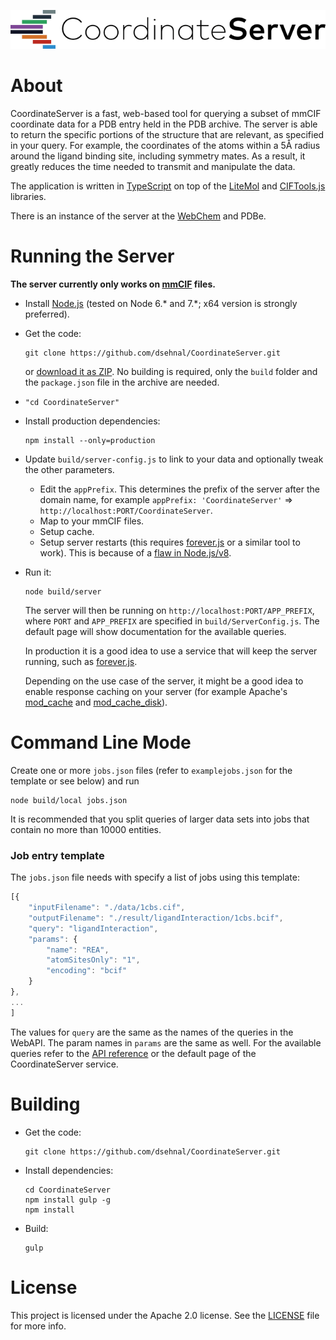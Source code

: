 ﻿![CoordinateServer](logo.png)

# About

CoordinateServer is a fast, web-based tool for querying a subset of mmCIF coordinate data for a PDB entry held in the PDB archive. 
The server is able to return the specific portions of the structure that are relevant, as specified in your query. For example, 
the coordinates of the atoms within a 5Å radius around the ligand binding site, including symmetry mates.
As a result, it greatly reduces the time needed to transmit and manipulate the data.

The application is written in [TypeScript](https://www.typescriptlang.org/) on top of the
[LiteMol](https://github.com/dsehnal/LiteMol) and [CIFTools.js](https://github.com/dsehnal/CIFTools.js) libraries. 

There is an instance of the server at the [WebChem](https://webchem.ncbr.muni.cz/CoordinateServer/) and PDBe.

# Running the Server 

**The server currently only works on [mmCIF](http://mmcif.wwpdb.org/) files.**

- Install [Node.js](https://nodejs.org/en/) (tested on Node 6.* and 7.*; x64 version is strongly preferred).

- Get the code:

    ```
    git clone https://github.com/dsehnal/CoordinateServer.git
    ```
    or [download it as ZIP](https://github.com/dsehnal/CoordinateServer/archive/master.zip). No building is required, only the `build` folder and the ``package.json`` file in the archive are needed.

- ``"cd CoordinateServer"``

- Install production dependencies:

   ```
   npm install --only=production
   ```

- Update ``build/server-config.js`` to link to your data and optionally tweak the other parameters.

    * Edit the `appPrefix`. This determines the prefix of the server after the domain name, for example ``appPrefix: 'CoordinateServer'`` => ``http://localhost:PORT/CoordinateServer``.
    * Map to your mmCIF files.
    * Setup cache.
    * Setup server restarts (this requires [forever.js](https://github.com/foreverjs/forever) or a similar tool to work). This is because of a [flaw in Node.js/v8](https://github.com/nodejs/node/issues/8670).

- Run it:
    ```
    node build/server
    ```
    
    The server will then be running on `http://localhost:PORT/APP_PREFIX`, where `PORT` and `APP_PREFIX` are specified
    in `build/ServerConfig.js`. The default page will show documentation for the available queries.

    In production it is a good idea to use a service that will keep the server running, such as [forever.js](https://github.com/foreverjs/forever).

    Depending on the use case of the server, it might be a good idea to enable response caching on your server 
    (for example Apache's [mod_cache](https://httpd.apache.org/docs/2.4/mod/mod_cache.html) and [mod_cache_disk](https://httpd.apache.org/docs/2.4/mod/mod_cache_disk.html)).

# Command Line Mode

Create one or more `jobs.json` files (refer to `examplejobs.json` for the template or see below) and 
run 

    node build/local jobs.json

It is recommended that you split queries of larger data sets into jobs that contain
no more than 10000 entities.

### Job entry template

The ``jobs.json`` file needs with specify a list of jobs using this template:

```javascript
[{
    "inputFilename": "./data/1cbs.cif",
    "outputFilename": "./result/ligandInteraction/1cbs.bcif",
    "query": "ligandInteraction", 
    "params": {
        "name": "REA",
        "atomSitesOnly": "1",
        "encoding": "bcif"
    }
},
...
]
```

The values for `query` are the same as the names of the queries in the WebAPI. The param
names in `params` are the same as well. For the available queries refer to the [API reference](docs/api-reference.md) 
or the default page of the CoordinateServer service. 

# Building

- Get the code:

    ```
    git clone https://github.com/dsehnal/CoordinateServer.git
    ```

- Install dependencies:

    ```
    cd CoordinateServer
    npm install gulp -g
    npm install
    ```

- Build:

    ```
    gulp
    ```

# License

This project is licensed under the Apache 2.0 license. See the [LICENSE](https://github.com/dsehnal/CoordinateServer/blob/master/LICENSE) file for more info.